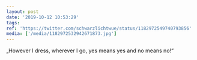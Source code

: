 ```yaml
---
layout: post
date: '2019-10-12 10:53:29'
tags: 
ref: 'https://twitter.com/schwarzlichtwue/status/1182972549740793856'
media: ['/media/1182972532942671873.jpg']
---
```

„However I dress, wherever I go, yes means yes and no means no!“ 